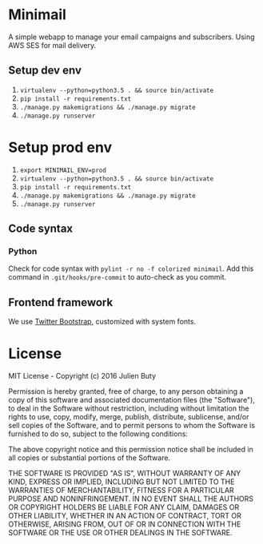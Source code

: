 # Minimail

A simple webapp to manage your email campaigns and subscribers. Using AWS SES for mail delivery.

## Setup dev env

1. `virtualenv --python=python3.5 . && source bin/activate`
2. `pip install -r requirements.txt`
3. `./manage.py makemigrations && ./manage.py migrate`
4. `./manage.py runserver`

# Setup prod env

1. `export MINIMAIL_ENV=prod`
2. `virtualenv --python=python3.5 . && source bin/activate`
3. `pip install -r requirements.txt`
4. `./manage.py makemigrations && ./manage.py migrate`
5. `./manage.py runserver`

## Code syntax

### Python

Check for code syntax with `pylint -r no -f colorized minimail`. Add this command in `.git/hooks/pre-commit` to auto-check as you commit.

## Frontend framework

We use [Twitter Bootstrap](http://getbootstrap.com/customize/?id=8c2854b0c5b8e7607cea7f997c40c761), customized with system fonts.

# License

MIT License - Copyright (c) 2016 Julien Buty

Permission is hereby granted, free of charge, to any person obtaining a copy
of this software and associated documentation files (the "Software"), to deal
in the Software without restriction, including without limitation the rights
to use, copy, modify, merge, publish, distribute, sublicense, and/or sell
copies of the Software, and to permit persons to whom the Software is
furnished to do so, subject to the following conditions:

The above copyright notice and this permission notice shall be included in all
copies or substantial portions of the Software.

THE SOFTWARE IS PROVIDED "AS IS", WITHOUT WARRANTY OF ANY KIND, EXPRESS OR
IMPLIED, INCLUDING BUT NOT LIMITED TO THE WARRANTIES OF MERCHANTABILITY,
FITNESS FOR A PARTICULAR PURPOSE AND NONINFRINGEMENT. IN NO EVENT SHALL THE
AUTHORS OR COPYRIGHT HOLDERS BE LIABLE FOR ANY CLAIM, DAMAGES OR OTHER
LIABILITY, WHETHER IN AN ACTION OF CONTRACT, TORT OR OTHERWISE, ARISING FROM,
OUT OF OR IN CONNECTION WITH THE SOFTWARE OR THE USE OR OTHER DEALINGS IN THE
SOFTWARE.
